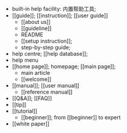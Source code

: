 - built-in help facility: 内置帮助工具;
- [[guide]]; [[instruction]]; [[user guide]]
    - [[about us]]
    - [[guideline]]
    - README
    - [[setup instruction]];
    - step-by-step guide;
- help centre; [[help database]]; 
- help menu
- [[home page]]; homepage; [[main page]];
    - main article
    - [[welcome]]
- [[manual]]; [[user manual]]
    - [[reference manual]]
- [[Q&A]]; [[FAQ]]
- [[tip]]
- [[tutorial]]
    - [[beginner]]; from [[beginner]] to expert
- [[white paper]]
